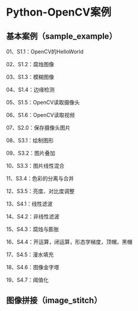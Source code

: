 # Python-OpenCV案例

## 基本案例（sample_example）

01、S1.1：OpenCV的HelloWorld

02、S1.2：腐烛图像

03、S1.3：模糊图像

04、S1.4：边缘检测

05、S1.5：OpenCV读取摄像头

06、S1.6：OpenCV读取视频

07、S2.0：保存摄像头图片

08、S3.1：绘制图形

09、S3.2：图片叠加

10、S3.3：图片线性混合

11、S3.4：色彩的分离与合并

12、S3.5：亮度、对比度调整

13、S4.1：线性滤波

14、S4.2：非线性滤波

15、S4.3：腐烛与膨胀

16、S4.4：开运算，闭运算，形态学梯度，顶帽，黑帽

17、S4.5：漫水填充

18、S4.6：图像金字塔

19、S4.7：阈值化

## 图像拼接（image_stitch）